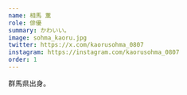 ```yaml
---
name: 相馬 薫
role: 俳優
summary: かわいい。
image: sohma_kaoru.jpg
twitter: https://x.com/kaorusohma_0807
instagram: https://instagram.com/kaorusohma_0807
order: 1
---
```


群馬県出身。
